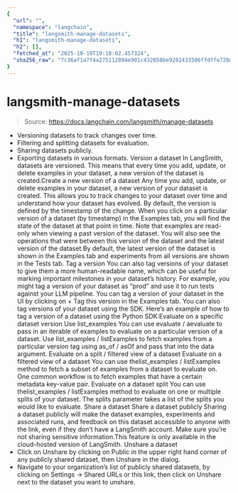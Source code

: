 ```yaml
---
{
  "url": "",
  "namespace": "langchain",
  "title": "langsmith-manage-datasets",
  "h1": "langsmith-manage-datasets",
  "h2": [],
  "fetched_at": "2025-10-19T19:18:02.457324",
  "sha256_raw": "7c36af1a7f4a275112894e901c432858be9282433506ffdffe720ad1a8a3a90b"
}
---
```


# langsmith-manage-datasets

> Source: https://docs.langchain.com/langsmith/manage-datasets

- Versioning datasets to track changes over time.
- Filtering and splitting datasets for evaluation.
- Sharing datasets publicly.
- Exporting datasets in various formats.
Version a dataset
In LangSmith, datasets are versioned. This means that every time you add, update, or delete examples in your dataset, a new version of the dataset is created.Create a new version of a dataset
Any time you add, update, or delete examples in your dataset, a new version of your dataset is created. This allows you to track changes to your dataset over time and understand how your dataset has evolved. By default, the version is defined by the timestamp of the change. When you click on a particular version of a dataset (by timestamp) in the Examples tab, you will find the state of the dataset at that point in time. Note that examples are read-only when viewing a past version of the dataset. You will also see the operations that were between this version of the dataset and the latest version of the dataset.By default, the latest version of the dataset is shown in the Examples tab and experiments from all versions are shown in the Tests tab.
Tag a version
You can also tag versions of your dataset to give them a more human-readable name, which can be useful for marking important milestones in your dataset’s history. For example, you might tag a version of your dataset as “prod” and use it to run tests against your LLM pipeline. You can tag a version of your dataset in the UI by clicking on + Tag this version in the Examples tab. You can also tag versions of your dataset using the SDK. Here’s an example of how to tag a version of a dataset using the Python SDK:Evaluate on a specific dataset version
Use list_examples
You can use evaluate
/ aevaluate
to pass in an iterable of examples to evaluate on a particular version of a dataset. Use list_examples
/ listExamples
to fetch examples from a particular version tag using as_of
/ asOf
and pass that into the data
argument.
Evaluate on a split / filtered view of a dataset
Evaluate on a filtered view of a dataset
You can use thelist_examples
/ listExamples
method to fetch a subset of examples from a dataset to evaluate on.
One common workflow is to fetch examples that have a certain metadata key-value pair.
Evaluate on a dataset split
You can use thelist_examples
/ listExamples
method to evaluate on one or multiple splits of your dataset. The splits
parameter takes a list of the splits you would like to evaluate.
Share a dataset
Share a dataset publicly
Sharing a dataset publicly will make the dataset examples, experiments and associated runs, and feedback on this dataset accessible to anyone with the link, even if they don’t have a LangSmith account. Make sure you’re not sharing sensitive information.This feature is only available in the cloud-hosted version of LangSmith.
Unshare a dataset
- Click on Unshare by clicking on Public in the upper right hand corner of any publicly shared dataset, then Unshare in the dialog.
- Navigate to your organization’s list of publicly shared datasets, by clicking on Settings -> Shared URLs or this link, then click on Unshare next to the dataset you want to unshare.